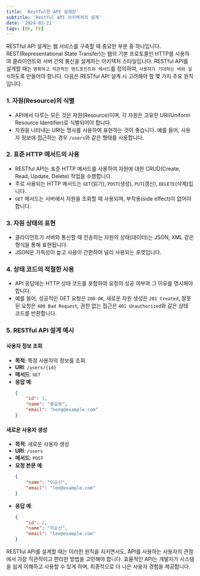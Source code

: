 ```yaml
---
title: 'Restful한 API 설계란'
subtitle: 'Restful API 아키텍쳐의 설계'
date: '2024-03-21'
tags: [BE, FE]
---
```


RESTful API 설계는 웹 서비스를 구축할 때 중요한 부분 중 하나입니다. REST(Representational State Transfer)는 웹의 기본 프로토콜인 HTTP를 사용하여 클라이언트와 서버 간의 통신을 설계하는 아키텍처 스타일입니다. RESTful API를 설계할 때는 `명확하고 직관적인 엔드포인트와 메서드`를 정의하여, `사용자가 기대하는 바와 일치`하도록 만들어야 합니다. 다음은 RESTful API 설계 시 고려해야 할 몇 가지 주요 원칙입니다.

### 1. 자원(Resource)의 식별

- API에서 다루는 모든 것은 자원(Resource)이며, 각 자원은 고유한 URI(Uniform Resource Identifier)로 식별되어야 합니다.
- 자원을 나타내는 URI는 명사를 사용하여 표현하는 것이 좋습니다. 예를 들어, 사용자 정보에 접근하는 경우 `/users`와 같은 형태를 사용합니다.

### 2. 표준 HTTP 메서드의 사용

- RESTful API는 표준 HTTP 메서드를 사용하여 자원에 대한 CRUD(Create, Read, Update, Delete) 작업을 수행합니다.
- 주로 사용되는 HTTP 메서드는 `GET`(읽기), `POST`(생성), `PUT`(갱신), `DELETE`(삭제)입니다.
- `GET` 메서드는 서버에서 자원을 조회할 때 사용되며, 부작용(side effect)이 없어야 합니다.

### 3. 자원 상태의 표현

- 클라이언트가 서버와 통신할 때 전송하는 자원의 상태(데이터)는 JSON, XML 같은 형식을 통해 표현됩니다.
- JSON은 가독성이 높고 사용이 간편하여 널리 사용되는 포맷입니다.

### 4. 상태 코드의 적절한 사용

- API 응답에는 HTTP 상태 코드를 포함하여 요청의 성공 여부와 그 이유를 명시해야 합니다.
- 예를 들어, 성공적인 GET 요청은 `200 OK`, 새로운 자원 생성은 `201 Created`, 잘못된 요청은 `400 Bad Request`, 권한 없는 접근은 `401 Unauthorized`와 같은 상태 코드를 반환합니다.

### 5. RESTful API 설계 예시

#### 사용자 정보 조회

- **목적**: 특정 사용자의 정보를 조회
- **URI**: `/users/{id}`
- **메서드**: `GET`
- **응답 예**:
    ```json
    {
        "id": 1,
        "name": "홍길동",
        "email": "hong@example.com"
    }
    ```

#### 새로운 사용자 생성

- **목적**: 새로운 사용자 생성
- **URI**: `/users`
- **메서드**: `POST`
- **요청 본문 예**:
    ```json
    {
        "name": "이순신",
        "email": "lee@example.com"
    }
    ```
- **응답 예**:
    ```json
    {
        "id": 2,
        "name": "이순신",
        "email": "lee@example.com"
    }
    ```

RESTful API를 설계할 때는 이러한 원칙을 지키면서도, API를 사용하는 사용자의 관점에서 가장 직관적이고 편리한 방법을 고민해야 합니다. 효율적인 API는 개발자가 시스템을 쉽게 이해하고 사용할 수 있게 하며, 최종적으로 더 나은 사용자 경험을 제공합니다.